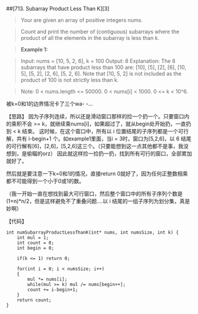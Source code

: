 ##[713. Subarray Product Less Than K][3]

>Your are given an array of positive integers nums.

>Count and print the number of (contiguous) subarrays where the product of all the elements in the subarray is less than k.

>**Example 1:**

>Input: nums = [10, 5, 2, 6], k = 100
>Output: 8
>Explanation: The 8 subarrays that have product less than 100 are: [10], [5], [2], [6], [10, 5], [5, 2], [2, 6], [5, 2, 6].
>Note that [10, 5, 2] is not included as the product of 100 is not strictly less than k.

>Note:
>0 < nums.length <= 50000.
>0 < nums[i] < 1000.
>0 <= k < 10^6.

被k=0和1的边界情况卡了三个wa- -...

【思路】
因为子序列连续，所以还是滑动窗口那样的捡一个扔一个。只要窗口内的乘积不会 >= k，就继续乘nums[i]，如果超过了，就从begin处开始扔，一直扔到 < k 结束。
这时候，在这个窗口中，所有以 i 位置结尾的子序列都是一个可行解，共有 i-begin+1 个。如example1里面，当i = 3时，窗口为[5,2,6]，以 6 结尾的可行解有[6]，[2,6]，[5,2,6]这三个。（只要能想到这一点其他都不是事，我没想到，是偷瞄的orz）
因此就这样捡一捡扔一扔，找到所有可行的窗口，全部累加就好了。

然后就是要注意一下k=0和1的情况，直接return 0就好了，因为任何正整数相乘都不可能得到一个小于0或1的数。

（我一开始一直在想找到最大可行窗口，然后整个窗口中的所有子序列个数是(1+n)*n/2，但是这样避免不了重叠问题....以 i 结尾的一组子序列为划分集，真是妙啊）

【代码】
```
int numSubarrayProductLessThanK(int* nums, int numsSize, int k) {
    int mul = 1;
    int count = 0;
	int begin = 0;
	
	if(k <= 1) return 0;
	
    for(int i = 0; i < numsSize; i++)
    {
    	mul *= nums[i];
    	while(mul >= k) mul /= nums[begin++];
    	count += i-begin+1;
	}
	return count;
}
```